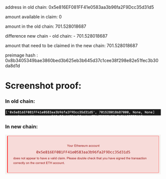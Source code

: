 address in old chain: 0x5e816EF081FF41e0583aa3b96fa2F9Dcc35d31d5

amount available in claim: 0

amount in the old chain: 701.528018687

difference new chain - old chain: - 701.528018687

amount that need to be claimed in the new chain: 701.528018687

preimage hash : 0x8b3405349bae3860bed3b625eb3b645d37c1cee38f298e82e51fec3b30da8d1d

# Screenshot proof:

### In old chain:
![0x5e816EF081FF41e0583aa3b96fa2F9Dcc35d31d5](../media/0x5e816EF081FF41e0583aa3b96fa2F9Dcc35d31d5-old-chain.png)

### In new chain:
![0x5e816EF081FF41e0583aa3b96fa2F9Dcc35d31d5](../media/0x5e816EF081FF41e0583aa3b96fa2F9Dcc35d31d5-new-chain.png)

